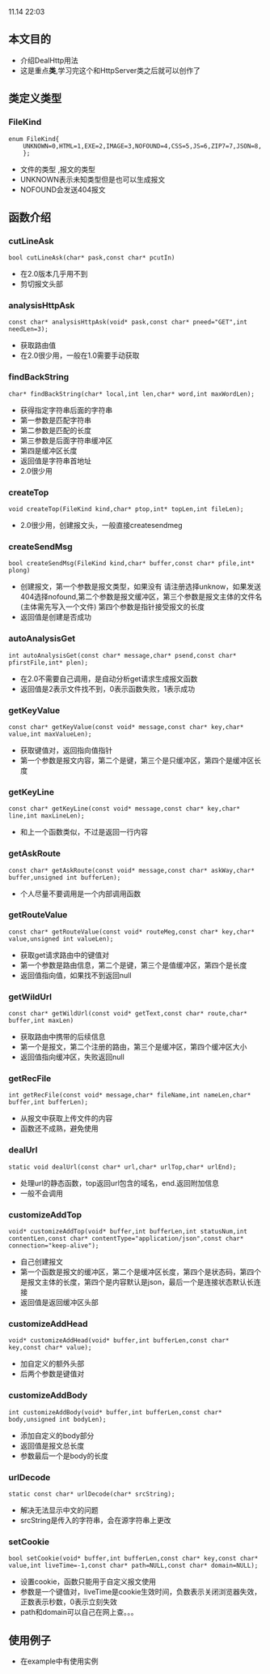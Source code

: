 11.14 22:03
## 本文目的
- 介绍DealHttp用法
- 这是重点**类**,学习完这个和HttpServer类之后就可以创作了 
## 类定义类型
### FileKind
```
enum FileKind{
	UNKNOWN=0,HTML=1,EXE=2,IMAGE=3,NOFOUND=4,CSS=5,JS=6,ZIP7=7,JSON=8,
	};
```
- 文件的类型 ,报文的类型 
- UNKNOWN表示未知类型但是也可以生成报文
- NOFOUND会发送404报文 
## 函数介绍
### cutLineAsk
```
bool cutLineAsk(char* pask,const char* pcutIn)
``` 
- 在2.0版本几乎用不到 
- 剪切报文头部
### analysisHttpAsk
```
const char* analysisHttpAsk(void* pask,const char* pneed="GET",int needLen=3);
``` 
- 获取路由值
- 在2.0很少用，一般在1.0需要手动获取
### findBackString
```
char* findBackString(char* local,int len,char* word,int maxWordLen);
``` 
- 获得指定字符串后面的字符串
- 第一参数是匹配字符串
- 第二参数是匹配的长度
- 第三参数是后面字符串缓冲区
- 第四是缓冲区长度
- 返回值是字符串首地址
- 2.0很少用
### createTop
```
void createTop(FileKind kind,char* ptop,int* topLen,int fileLen);
``` 
- 2.0很少用，创建报文头，一般直接createsendmeg
### createSendMsg
```
bool createSendMsg(FileKind kind,char* buffer,const char* pfile,int* plong)
``` 
- 创建报文，第一个参数是报文类型，如果没有 请注册选择unknow，如果发送404选择nofound,第二个参数是报文缓冲区，第三个参数是报文主体的文件名(主体需先写入一个文件)
第四个参数是指针接受报文的长度
- 返回值是创建是否成功
### autoAnalysisGet
```
int autoAnalysisGet(const char* message,char* psend,const char* pfirstFile,int* plen);
``` 
- 在2.0不需要自己调用，是自动分析get请求生成报文函数
- 返回值是2表示文件找不到，0表示函数失败，1表示成功
### getKeyValue
```
const char* getKeyValue(const void* message,const char* key,char* value,int maxValueLen);
``` 
- 获取键值对，返回指向值指针
- 第一个参数是报文内容，第二个是键，第三个是只缓冲区，第四个是缓冲区长度
### getKeyLine
```
const char* getKeyLine(const void* message,const char* key,char* line,int maxLineLen);
``` 
- 和上一个函数类似，不过是返回一行内容
### getAskRoute
```
const char* getAskRoute(const void* message,const char* askWay,char* buffer,unsigned int bufferLen);
``` 
- 个人尽量不要调用是一个内部调用函数
### getRouteValue
```
const char* getRouteValue(const void* routeMeg,const char* key,char* value,unsigned int valueLen);
``` 
- 获取get请求路由中的键值对
- 第一个参数是路由信息，第二个是键，第三个是值缓冲区，第四个是长度
- 返回值指向值，如果找不到返回null
### getWildUrl
```
const char* getWildUrl(const void* getText,const char* route,char* buffer,int maxLen)
``` 
- 获取路由中携带的后续信息
- 第一个是报文，第二个注册的路由，第三个是缓冲区，第四个缓冲区大小
- 返回值指向缓冲区，失败返回null
### getRecFile
```
int getRecFile(const void* message,char* fileName,int nameLen,char* buffer,int bufferLen);
``` 
- 从报文中获取上传文件的内容
- 函数还不成熟，避免使用
### dealUrl
```
static void dealUrl(const char* url,char* urlTop,char* urlEnd);
``` 
- 处理url的静态函数，top返回url包含的域名，end.返回附加信息
- 一般不会调用
### customizeAddTop
```
void* customizeAddTop(void* buffer,int bufferLen,int statusNum,int contentLen,const char* contentType="application/json",const char* connection="keep-alive");
```
- 自己创建报文
- 第一个函数是报文的缓冲区，第二个是缓冲区长度，第四个是状态码，第四个是报文主体的长度，第四个是内容默认是json，最后一个是连接状态默认长连接
- 返回值是返回缓冲区头部
### customizeAddHead
```
void* customizeAddHead(void* buffer,int bufferLen,const char* key,const char* value);
```
- 加自定义的额外头部
- 后两个参数是键值对
### customizeAddBody
```
int customizeAddBody(void* buffer,int bufferLen,const char* body,unsigned int bodyLen);
```
- 添加自定义的body部分
- 返回值是报文总长度
- 参数最后一个是body的长度
### urlDecode
```
static const char* urlDecode(char* srcString);
```
- 解决无法显示中文的问题
- srcString是传入的字符串，会在源字符串上更改
### setCookie
```
bool setCookie(void* buffer,int bufferLen,const char* key,const char* value,int liveTime=-1,const char* path=NULL,const char* domain=NULL);
```
- 设置cookie，函数只能用于自定义报文使用
- 参数是一个键值对，liveTime是cookie生效时间，负数表示关闭浏览器失效，正数表示秒数，0表示立刻失效
- path和domain可以自己在网上查。。。
## 使用例子
- 在example中有使用实例
